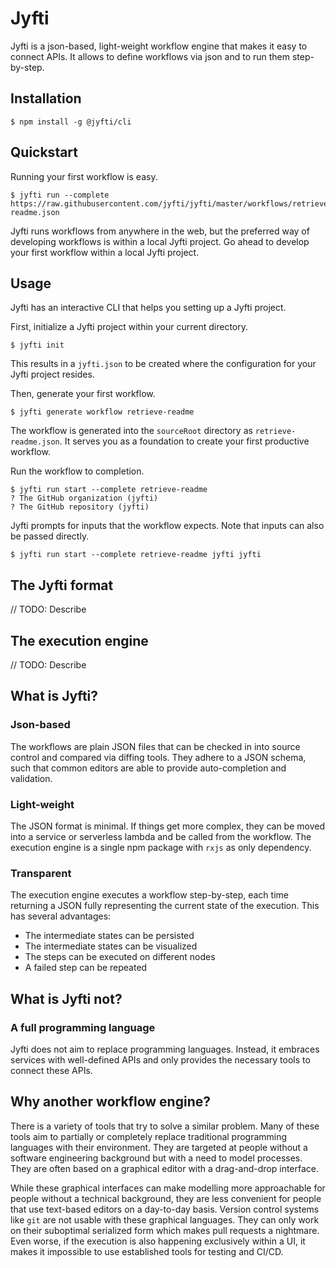 # Jyfti

Jyfti is a json-based, light-weight workflow engine that makes it easy to connect APIs.
It allows to define workflows via json and to run them step-by-step.

## Installation

```
$ npm install -g @jyfti/cli
```

## Quickstart

Running your first workflow is easy.

```
$ jyfti run --complete https://raw.githubusercontent.com/jyfti/jyfti/master/workflows/retrieve-readme.json
```

Jyfti runs workflows from anywhere in the web, but the preferred way of developing workflows is within a local Jyfti project.
Go ahead to develop your first workflow within a local Jyfti project.

## Usage

Jyfti has an interactive CLI that helps you setting up a Jyfti project.

First, initialize a Jyfti project within your current directory.

```
$ jyfti init
```

This results in a `jyfti.json` to be created where the configuration for your Jyfti project resides.

Then, generate your first workflow.

```
$ jyfti generate workflow retrieve-readme
```

The workflow is generated into the `sourceRoot` directory as `retrieve-readme.json`.
It serves you as a foundation to create your first productive workflow.

Run the workflow to completion.

```
$ jyfti run start --complete retrieve-readme
? The GitHub organization (jyfti)
? The GitHub repository (jyfti)
```

Jyfti prompts for inputs that the workflow expects.
Note that inputs can also be passed directly.

```
$ jyfti run start --complete retrieve-readme jyfti jyfti
```

## The Jyfti format

// TODO: Describe

## The execution engine

// TODO: Describe

## What is Jyfti?

### Json-based

The workflows are plain JSON files that can be checked in into source control and compared via diffing tools.
They adhere to a JSON schema, such that common editors are able to provide auto-completion and validation.

### Light-weight

The JSON format is minimal. If things get more complex, they can be moved into a service or serverless lambda and be called from the workflow.
The execution engine is a single npm package with `rxjs` as only dependency.

### Transparent

The execution engine executes a workflow step-by-step, each time returning a JSON fully representing the current state of the execution.
This has several advantages:

- The intermediate states can be persisted
- The intermediate states can be visualized
- The steps can be executed on different nodes
- A failed step can be repeated

## What is Jyfti not?

### A full programming language

Jyfti does not aim to replace programming languages.
Instead, it embraces services with well-defined APIs and only provides the necessary tools to connect these APIs.

## Why another workflow engine?

There is a variety of tools that try to solve a similar problem.
Many of these tools aim to partially or completely replace traditional programming languages with their environment.
They are targeted at people without a software engineering background but with a need to model processes.
They are often based on a graphical editor with a drag-and-drop interface.

While these graphical interfaces can make modelling more approachable for people without a technical background, they are less convenient for people that use text-based editors on a day-to-day basis.
Version control systems like `git` are not usable with these graphical languages.
They can only work on their suboptimal serialized form which makes pull requests a nightmare.
Even worse, if the execution is also happening exclusively within a UI, it makes it impossible to use established tools for testing and CI/CD.
